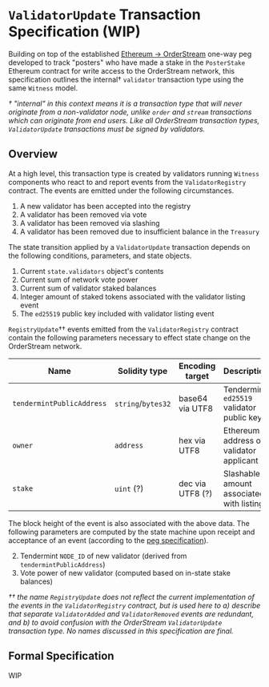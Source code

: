 # `ValidatorUpdate` Transaction Specification (WIP)

Building on top of the established [Ethereum -> OrderStream](./ethereum-peg-spec.md) one-way peg developed to track "posters" who have made a stake in the `PosterStake` Ethereum contract for write access to the OrderStream network, this specification outlines the internal† `validator` transaction type using the same `Witness` model. 

*† "internal" in this context means it is a transaction type that will never originate from a non-validator node, unlike `order` and `stream` transactions which can originate from end users. Like all OrderStream transaction types, `ValidatorUpdate` transactions must be signed by validators.*

## Overview
At a high level, this transaction type is created by validators running `Witness` components who react to and report events from the `ValidatorRegistry` contract. The events are emitted under the following circumstances.

1. A new validator has been accepted into the registry
1. A validator has been removed via vote
1. A validator has been removed via slashing
1. A validator has been removed due to insufficient balance in the `Treasury`

The state transition applied by a `ValidatorUpdate` transaction depends on the following conditions, parameters, and state objects.

1. Current `state.validators` object's contents
1. Current sum of network vote power
1. Current sum of validator staked balances
1. Integer amount of staked tokens associated with the validator listing event
1. The `ed25519` public key included with validator listing event

`RegistryUpdate`†† events emitted from the `ValidatorRegistry` contract contain the following parameters necessary to effect state change on the OrderStream network.

|Name|Solidity type|Encoding target|Description|
|-|-|-|-|
|`tendermintPublicAddress`|`string`/`bytes32`|base64 via UTF8|Tendermint `ed25519` validator public key|
|`owner`|`address`|hex via UTF8| Ethereum address of validator applicant|
|`stake`|`uint` (?)|dec via UTF8 (?)| Slashable amount associated with listing

The block height of the event is also associated with the above data. The following parameters are computed by the state machine upon receipt and acceptance of an event (according to the [peg specification](./ethereum-peg-spec.md)).

2. Tendermint `NODE_ID` of new validator (derived from `tendermintPublicAddress`)
3. Vote power of new validator (computed based on in-state stake balances)

*†† the name `RegistryUpdate` does not reflect the current implementation of the events in the `ValidatorRegistry` contract, but is used here to a) describe that separate `ValidatorAdded` and `ValidatorRemoved` events are redundant, and b) to avoid confusion with the OrderStream `ValidatorUpdate` transaction type. No names discussed in this specification are final.*

## Formal Specification

WIP

